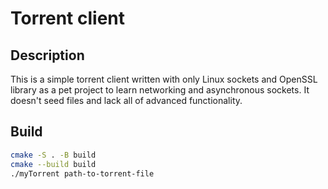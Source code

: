 # Torrent client

## Description

This is a simple torrent client written with only Linux sockets and OpenSSL library as a pet project to learn networking and asynchronous sockets. It doesn't seed files and lack all of advanced functionality.

## Build

```bash
cmake -S . -B build
cmake --build build
./myTorrent path-to-torrent-file
```
